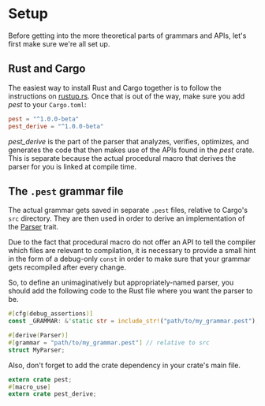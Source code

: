 # Setup

Before getting into the more theoretical parts of grammars and APIs, let's first
make sure we're all set up.

## Rust and Cargo

The easiest way to install Rust and Cargo together is to follow the instructions
on [rustup.rs](https://rustup.rs). Once that is out of the way, make sure you
add *pest* to your `Cargo.toml`:

```toml
pest = "^1.0.0-beta"
pest_derive = "^1.0.0-beta"
```

*pest_derive* is the part of the parser that analyzes, verifies, optimizes, and
generates the code that then makes use of the APIs found in the *pest* crate.
This is separate because the actual procedural macro that derives the parser for
you is linked at compile time.



## The `.pest` grammar file

The actual grammar gets saved in separate `.pest` files, relative to Cargo's
`src` directory. They are then used in order to derive an implementation of the
[Parser][1] trait.

Due to the fact that procedural macro do not offer an API to tell the compiler
which files are relevant to compilation, it is necessary to provide a small hint
in the form of a debug-only `const` in order to make sure that your grammar gets
recompiled after every change.

So, to define an unimaginatively but appropriately-named parser, you should add
the following code to the Rust file where you want the parser to be.

[1]: https://docs.rs/pest/1.0.0-beta/pest/trait.Parser.html

```rust
#[cfg(debug_assertions)]
const _GRAMMAR: &'static str = include_str!("path/to/my_grammar.pest"); // relative to this file

#[derive(Parser)]
#[grammar = "path/to/my_grammar.pest"] // relative to src
struct MyParser;
```

Also, don't forget to add the crate dependency in your crate's main file.

```rust
extern crate pest;
#[macro_use]
extern crate pest_derive;
```
